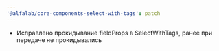```yaml
---
'@alfalab/core-components-select-with-tags': patch
---
```


- Исправлено прокидывание fieldProps в SelectWithTags, ранее при передаче не прокидывались
